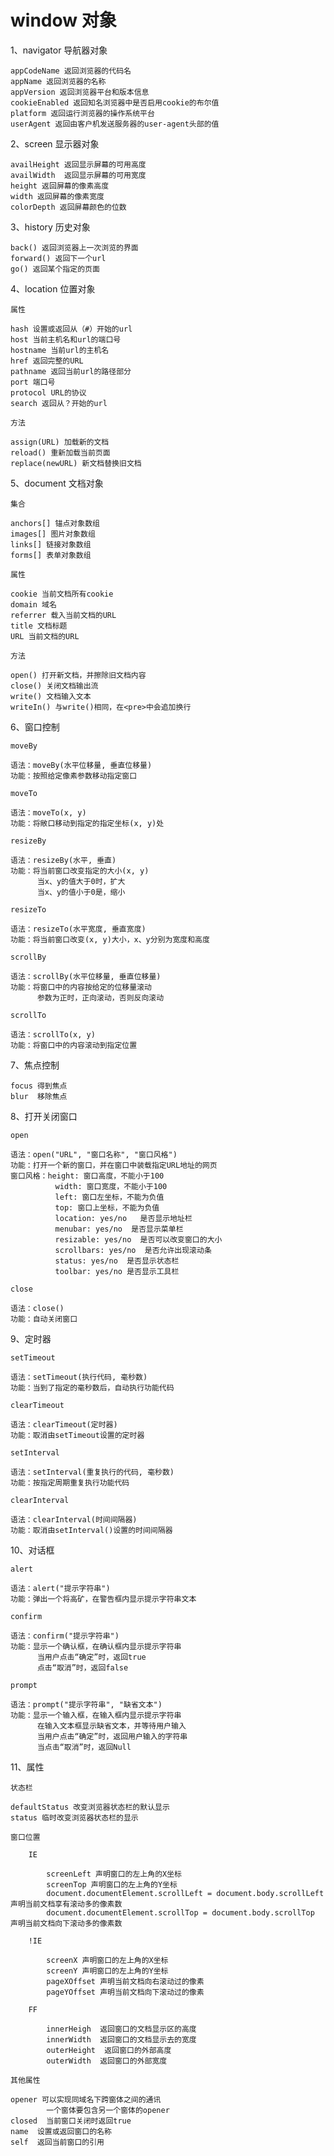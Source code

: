 <h1>window 对象</h1>
    
1、navigator 导航器对象

    appCodeName 返回浏览器的代码名
    appName 返回浏览器的名称
    appVersion 返回浏览器平台和版本信息
    cookieEnabled 返回知名浏览器中是否启用cookie的布尔值
    platform 返回运行浏览器的操作系统平台
    userAgent 返回由客户机发送服务器的user-agent头部的值

2、screen 显示器对象

    availHeight 返回显示屏幕的可用高度
    availWidth  返回显示屏幕的可用宽度
    height 返回屏幕的像素高度
    width 返回屏幕的像素宽度
    colorDepth 返回屏幕颜色的位数

3、history 历史对象
    
    back() 返回浏览器上一次浏览的界面
    forward() 返回下一个url
    go() 返回某个指定的页面

4、location 位置对象

    属性
    
    hash 设置或返回从（#）开始的url
    host 当前主机名和url的端口号
    hostname 当前url的主机名
    href 返回完整的URL
    pathname 返回当前url的路径部分
    port 端口号
    protocol URL的协议
    search 返回从？开始的url 

    方法

    assign(URL) 加载新的文档
    reload() 重新加载当前页面
    replace(newURL) 新文档替换旧文档

5、document 文档对象
    
    集合

    anchors[] 锚点对象数组
    images[] 图片对象数组
    links[] 链接对象数组
    forms[] 表单对象数组

    属性

    cookie 当前文档所有cookie
    domain 域名
    referrer 载入当前文档的URL
    title 文档标题
    URL 当前文档的URL

    方法
     
    open() 打开新文档，并擦除旧文档内容
    close() 关闭文档输出流
    write() 文档输入文本
    writeIn() 与write()相同，在<pre>中会追加换行

6、窗口控制

    moveBy 

    语法：moveBy(水平位移量, 垂直位移量)
    功能：按照给定像素参数移动指定窗口

    moveTo

    语法：moveTo(x, y)
    功能：将敞口移动到指定的指定坐标(x, y)处

    resizeBy

    语法：resizeBy(水平, 垂直)
    功能：将当前窗口改变指定的大小(x, y)
          当x、y的值大于0时，扩大
          当x、y的值小于0是，缩小

    resizeTo

    语法：resizeTo(水平宽度, 垂直宽度)
    功能：将当前窗口改变(x, y)大小，x、y分别为宽度和高度

    scrollBy

    语法：scrollBy(水平位移量, 垂直位移量)
    功能：将窗口中的内容按给定的位移量滚动
          参数为正时，正向滚动，否则反向滚动

    scrollTo

    语法：scrollTo(x, y)
    功能：将窗口中的内容滚动到指定位置

7、焦点控制
    
    focus 得到焦点
    blur  移除焦点
     
8、打开关闭窗口
   
    open

    语法：open("URL", "窗口名称", "窗口风格")
    功能：打开一个新的窗口，并在窗口中装载指定URL地址的网页
    窗口风格：height: 窗口高度，不能小于100
              width: 窗口宽度，不能小于100
              left: 窗口左坐标，不能为负值
              top: 窗口上坐标，不能为负值
              location: yes/no   是否显示地址栏
              menubar: yes/no  是否显示菜单栏
              resizable: yes/no  是否可以改变窗口的大小
              scrollbars: yes/no  是否允许出现滚动条
              status: yes/no  是否显示状态栏
              toolbar: yes/no 是否显示工具栏

    close 

    语法：close()
    功能：自动关闭窗口     

9、定时器
   
    setTimeout

    语法：setTimeout(执行代码, 毫秒数)
    功能：当到了指定的毫秒数后，自动执行功能代码

    clearTimeout

    语法：clearTimeout(定时器)
    功能：取消由setTimeout设置的定时器

    setInterval

    语法：setInterval(重复执行的代码, 毫秒数)
    功能：按指定周期重复执行功能代码

    clearInterval

    语法：clearInterval(时间间隔器)
    功能：取消由setInterval()设置的时间间隔器

10、对话框

    alert

    语法：alert("提示字符串") 
    功能：弹出一个将高矿，在警告框内显示提示字符串文本

    confirm

    语法：confirm("提示字符串")
    功能：显示一个确认框，在确认框内显示提示字符串
          当用户点击“确定”时，返回true
          点击“取消”时，返回false

    prompt

    语法：prompt("提示字符串", "缺省文本")
    功能：显示一个输入框，在输入框内显示提示字符串
          在输入文本框显示缺省文本，并等待用户输入
          当用户点击“确定”时，返回用户输入的字符串
          当点击“取消”时，返回Null

11、属性
  
    状态栏

    defaultStatus 改变浏览器状态栏的默认显示
    status 临时改变浏览器状态栏的显示

    窗口位置

        IE

            screenLeft 声明窗口的左上角的X坐标
            screenTop 声明窗口的左上角的Y坐标
            document.documentElement.scrollLeft = document.body.scrollLeft  声明当前文档享有滚动多的像素数
            document.documentElement.scrollTop = document.body.scrollTop  声明当前文档向下滚动多的像素数

        !IE 

            screenX 声明窗口的左上角的X坐标
            screenY 声明窗口的左上角的Y坐标
            pageXOffset 声明当前文档向右滚动过的像素     
            pageYOffset 声明当前文档向下滚动过的像素 

        FF

            innerHeigh  返回窗口的文档显示区的高度
            innerWidth  返回窗口的文档显示去的宽度
            outerHeight  返回窗口的外部高度
            outerWidth  返回窗口的外部宽度

    其他属性

    opener 可以实现同域名下跨窗体之间的通讯
            一个窗体要包含另一个窗体的opener
    closed  当前窗口关闭时返回true
    name  设置或返回窗口的名称
    self  返回当前窗口的引用

                   










      
